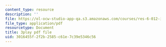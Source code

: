 ```yaml
---
content_type: resource
description: ''
file: https://ol-ocw-studio-app-qa.s3.amazonaws.com/courses/res-6-012-introduction-to-probability-spring-2018/3016455f2f2b2585c61e7c39e5346c56_CN_TJBPv2Qs.pdf
file_type: application/pdf
resourcetype: Document
title: 3play pdf file
uid: 3016455f-2f2b-2585-c61e-7c39e5346c56
---
```

